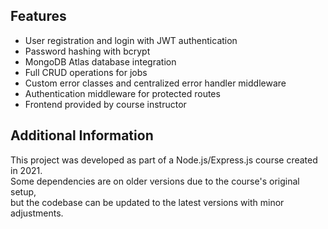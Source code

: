 ## Features
- User registration and login with JWT authentication
- Password hashing with bcrypt
- MongoDB Atlas database integration
- Full CRUD operations for jobs
- Custom error classes and centralized error handler middleware
- Authentication middleware for protected routes
- Frontend provided by course instructor


## Additional Information
This project was developed as part of a Node.js/Express.js course created in 2021.  
Some dependencies are on older versions due to the course's original setup,  
but the codebase can be updated to the latest versions with minor adjustments.
